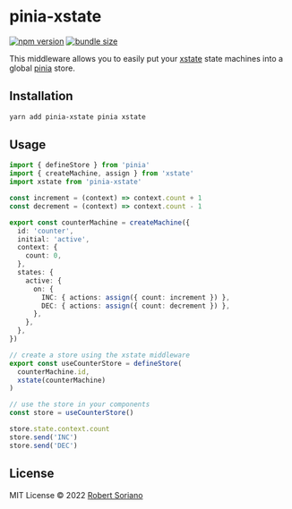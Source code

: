 # pinia-xstate

[![npm version](https://badge.fury.io/js/pinia-xstate.svg)](https://badge.fury.io/js/pinia-xstate)
[![bundle size](https://badgen.net/bundlephobia/minzip/pinia-xstate)](https://bundlephobia.com/result?p=pinia-xstate)

This middleware allows you to easily put your [xstate](https://github.com/statelyai/xstate) state machines into a global [pinia](https://pinia.esm.dev/) store.

## Installation

```sh
yarn add pinia-xstate pinia xstate
```

## Usage

```ts
import { defineStore } from 'pinia'
import { createMachine, assign } from 'xstate'
import xstate from 'pinia-xstate'

const increment = (context) => context.count + 1
const decrement = (context) => context.count - 1

export const counterMachine = createMachine({
  id: 'counter',
  initial: 'active',
  context: {
    count: 0,
  },
  states: {
    active: {
      on: {
        INC: { actions: assign({ count: increment }) },
        DEC: { actions: assign({ count: decrement }) },
      },
    },
  },
})

// create a store using the xstate middleware
export const useCounterStore = defineStore(
  counterMachine.id,
  xstate(counterMachine)
)

// use the store in your components
const store = useCounterStore()

store.state.context.count
store.send('INC')
store.send('DEC')
```

## License

MIT License © 2022 [Robert Soriano](https://github.com/wobsoriano)
